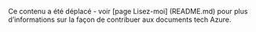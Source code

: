 Ce contenu a été déplacé - voir [page Lisez-moi] (README.md) pour plus d’informations sur la façon de contribuer aux documents tech Azure.
